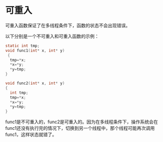 # 可重入

可重入函数保证了在多线程条件下，函数的状态不会出现错误。

以下分别是一个不可重入和可重入函数的示例：
```c
static int tmp;
void func1(int* x, int* y)
 {
  tmp=*x;
  *x=*y;
  *y=tmp;
}
```

```c
void func2(int* x, int* y)
{
  int tmp;
  tmp=*x;
  *x=*y;
  *y=tmp;
}
```

func1是不可重入的，func2是可重入的。因为在多线程条件下，操作系统会在func1还没有执行完的情况下，切换到另一个线程中，那个线程可能再次调用func1，这样状态就错了。
